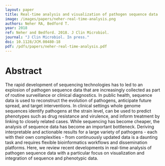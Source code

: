 ```yaml
---
layout: paper
title: Real-time analysis and visualization of pathogen sequence data
image: /images/papers/neher-real-time-analysis.png
authors: Neher RA, Bedford T.
year: 2018
ref: Neher and Bedford. 2018. J Clin Microbiol.
journal: "J Clin Microbiol. In press."
doi: 10.1128/JCM.00480-18
pdf: /pdfs/papers/neher-real-time-analysis.pdf
---
```


# Abstract

The rapid development of sequencing technologies has to led to an explosion of pathogen sequence data that are increasingly collected as part of routine surveillance or clinical diagnostics. In public health, sequence data is used to reconstruct the evolution of pathogens, anticipate future spread, and target interventions. In clinical settings whole genome sequences identify pathogens at the strain level, can be used to predict phenotypes such as drug resistance and virulence, and inform treatment by linking to closely related cases. While sequencing has become cheaper, the analysis of sequence data has become an important bottleneck. Deriving interpretable and actionable results for a large variety of pathogens - each with their own complexities - from continuously updated data is a daunting task and requires flexible bioinformatics workflows and dissemination platforms. Here, we review recent developments in real-time analysis of pathogen sequence data with a particular focus on visualization and integration of sequence and phenotypic data.
